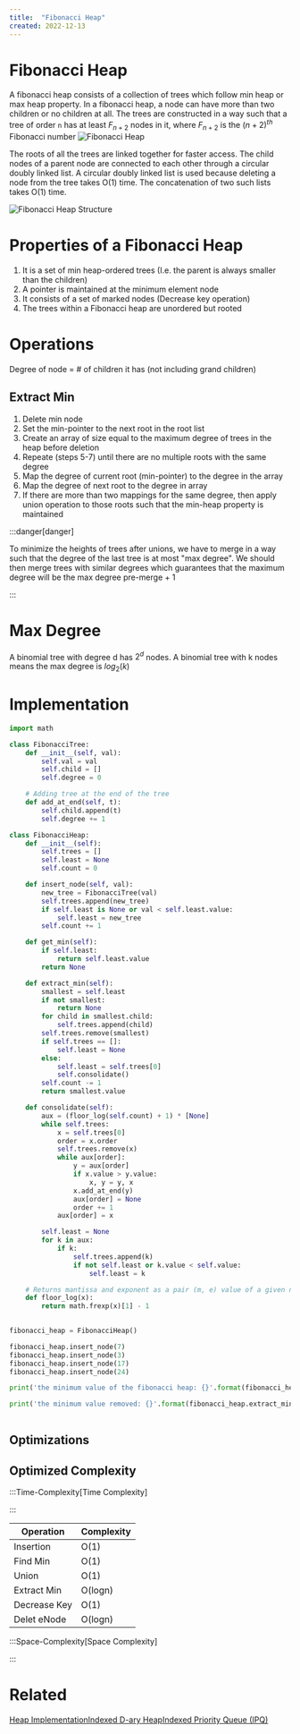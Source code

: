 ```yaml
---
title:  "Fibonacci Heap"
created: 2022-12-13
---
```





# Fibonacci Heap
A fibonacci heap consists of a collection of trees which follow min heap or max heap property. In a fibonacci heap, a node can have more than two children or no children at all. The trees are constructed in a way such that a tree of order `n` has at least $F_{n+2}$ nodes in it, where $F_{n+2}$ is the $(n+2)^{th}$ Fibonacci number
![Fibonacci Heap](https://www.programiz.com/sites/tutorial2program/files/fibonacci-heap.png "Fibonacci Heap")

The roots of all the trees are linked together for faster access. 
The child nodes of a parent node are connected to each other through a circular doubly linked list. A circular doubly linked list is used because deleting a node from the tree takes O(1) time. The concatenation of two such lists takes O(1) time.

![Fibonacci Heap Structure](https://www.programiz.com/sites/tutorial2program/files/fibonacci-heap-structure.png "Fibonacci Heap Structure")

# Properties of a Fibonacci Heap
1. It is a set of min heap-ordered trees (I.e. the parent is always smaller than the children)
2. A pointer is maintained at the minimum element node
3. It consists of a set of marked nodes (Decrease key operation)
4. The trees within a Fibonacci heap are unordered but rooted

# Operations
Degree of node = # of children it has (not including grand children)
## Extract Min
1. Delete min node
2. Set the min-pointer to the next root in the root list
3. Create an array of size equal to the maximum degree of trees in the heap before deletion
4. Repeate (steps 5-7) until there are no multiple roots with the same degree
5. Map the degree of current root (min-pointer) to the degree in the array
6. Map the degree of next root to the degree in array
7. If there are more than two mappings for the same degree, then apply union operation to those roots such that the min-heap property is maintained


:::danger[danger] 

To minimize the heights of trees after unions, we have to merge in a way such that the degree of the last tree is at most "max degree". We should then merge trees with similar degrees which guarantees that the maximum degree will be the max degree pre-merge + 1

:::

# Max Degree
A binomial tree with degree d has $2^d$ nodes. 
A binomial tree with k nodes means the max degree is $log_2(k)$
# Implementation

```python
import math

class FibonacciTree:
	def __init__(self, val):
		self.val = val
		self.child = []
		self.degree = 0

	# Adding tree at the end of the tree
	def add_at_end(self, t):
		self.child.append(t)
		self.degree += 1

class FibonacciHeap:
	def __init__(self):
		self.trees = []
		self.least = None
		self.count = 0

	def insert_node(self, val):
		new_tree = FibonacciTree(val)
		self.trees.append(new_tree)
		if self.least is None or val < self.least.value:
			self.least = new_tree
		self.count += 1

	def get_min(self):
		if self.least:
			return self.least.value
		return None

	def extract_min(self):
		smallest = self.least
		if not smallest:
			return None
		for child in smallest.child:
			self.trees.append(child)
		self.trees.remove(smallest)
		if self.trees == []:
			self.least = None
		else:
			self.least = self.trees[0]
			self.consolidate()
		self.count -= 1
		return smallest.value

	def consolidate(self):
		aux = (floor_log(self.count) + 1) * [None]
		while self.trees:
			x = self.trees[0]
			order = x.order
			self.trees.remove(x)
			while aux[order]:
				y = aux[order]
				if x.value > y.value:
					x, y = y, x
				x.add_at_end(y)
				aux[order] = None
				order += 1
			aux[order] = x

		self.least = None
		for k in aux:
			if k:
				self.trees.append(k)
				if not self.least or k.value < self.value:
					self.least = k

	# Returns mantissa and exponent as a pair (m, e) value of a given number x.
	def floor_log(x):
		return math.frexp(x)[1] - 1
				

fibonacci_heap = FibonacciHeap()

fibonacci_heap.insert_node(7)
fibonacci_heap.insert_node(3)
fibonacci_heap.insert_node(17)
fibonacci_heap.insert_node(24)

print('the minimum value of the fibonacci heap: {}'.format(fibonacci_heap.get_min()))

print('the minimum value removed: {}'.format(fibonacci_heap.extract_min()))
	
```

## Optimizations

## Optimized Complexity

:::Time-Complexity[Time Complexity] 


:::
>
| Operation    | Complexity |
| ------------ | ---------- |
| Insertion    | O(1)       |
| Find Min     | O(1)       |
| Union        | O(1)       |
| Extract Min  | O(logn)    |
| Decrease Key | O(1)       |
| Delet eNode   | O(logn)    | 


:::Space-Complexity[Space Complexity] 


:::




# Related
[Heap Implementation](</docs/Algorithms/Advanced Data Structures/Heap Implementation.md>)[Indexed D-ary Heap](</docs/Algorithms/Advanced Data Structures/Indexed D-ary Heap.md>)[Indexed Priority Queue (IPQ)](</docs/Algorithms/Advanced Data Structures/Indexed Priority Queue (IPQ).md>)